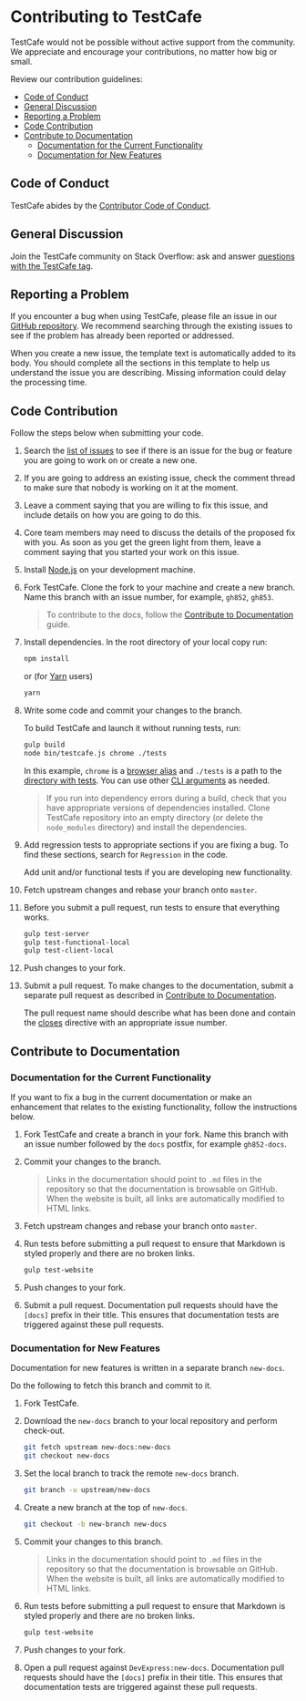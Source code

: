 # Contributing to TestCafe

TestCafe would not be possible without active support from the community. We appreciate and encourage your contributions, no matter how big or small.

Review our contribution guidelines:

* [Code of Conduct](#code-of-conduct)
* [General Discussion](#general-discussion)
* [Reporting a Problem](#reporting-a-problem)
* [Code Contribution](#code-contribution)
* [Contribute to Documentation](#contribute-to-documentation)
  * [Documentation for the Current Functionality](#documentation-for-the-current-functionality)
  * [Documentation for New Features](#documentation-for-new-features)

## Code of Conduct

TestCafe abides by the [Contributor Code of Conduct](CODE_OF_CONDUCT.md).

## General Discussion

Join the TestCafe community on Stack Overflow: ask and answer [questions with the TestCafe tag](https://stackoverflow.com/questions/tagged/testcafe).

## Reporting a Problem

If you encounter a bug when using TestCafe, please file an issue in our [GitHub repository](https://github.com/DevExpress/testcafe/issues).
We recommend searching through the existing issues to see if the problem has already been reported or addressed.

When you create a new issue, the template text is automatically added to its body. You should complete all the sections in this template to help us understand the issue you are describing. Missing information could delay the processing time.

## Code Contribution

Follow the steps below when submitting your code.

1. Search the [list of issues](https://github.com/DevExpress/testcafe/issues) to see if there is an issue for the bug or feature you are going to work on or create a new one.

2. If you are going to address an existing issue, check the comment thread to make sure that nobody is working on it at the moment.

3. Leave a comment saying that you are willing to fix this issue, and include details on how you are going to do this.

4. Core team members may need to discuss the details of the proposed fix with you. As soon as you get the green light from them,
  leave a comment saying that you started your work on this issue.

5. Install [Node.js](https://nodejs.org/en/) on your development machine.

6. Fork TestCafe. Clone the fork to your machine and create a new branch. Name this branch with an issue number, for example, `gh852`, `gh853`.

    > To contribute to the docs, follow the [Contribute to Documentation](#contribute-to-documentation) guide.

7. Install dependencies. In the root directory of your local copy run:

    ```sh
    npm install
    ```

    or (for [Yarn](https://yarnpkg.com/) users)

    ```sh
    yarn
    ```

8. Write some code and commit your changes to the branch.

    To build TestCafe and launch it without running tests, run:

    ```sh
    gulp build
    node bin/testcafe.js chrome ./tests
    ```

    In this example, `chrome` is a [browser alias](./docs/articles/documentation/reference/command-line-interface.md#browser-list) and `./tests` is a path to the [directory with tests](./docs/articles/documentation/reference/command-line-interface.md#file-pathglob-pattern). You can use other [CLI arguments](./docs/articles/documentation/reference/command-line-interface.md) as needed.

    > If you run into dependency errors during a build, check that you have appropriate versions of dependencies installed. Clone TestCafe repository into an empty directory (or delete the `node_modules` directory) and install the dependencies.

9. Add regression tests to appropriate sections if you are fixing a bug. To find these sections, search for `Regression` in the code.

    Add unit and/or functional tests if you are developing new functionality.

10. Fetch upstream changes and rebase your branch onto `master`.

11. Before you submit a pull request, run tests to ensure that everything works.

    ```sh
    gulp test-server
    gulp test-functional-local
    gulp test-client-local
    ```

12. Push changes to your fork.

13. Submit a pull request. To make changes to the documentation, submit a separate pull request as described in [Contribute to Documentation](#contribute-to-documentation).

    The pull request name should describe what has been done and contain
    the [closes](https://github.com/blog/1506-closing-issues-via-pull-requests) directive
    with an appropriate issue number.

## Contribute to Documentation

### Documentation for the Current Functionality

If you want to fix a bug in the current documentation or make an enhancement that relates to the existing functionality, follow the instructions below.

1. Fork TestCafe and create a branch in your fork. Name this branch with an issue number followed by the `docs` postfix, for example `gh852-docs`.

2. Commit your changes to the branch.

    > Links in the documentation should point to `.md` files in the repository so that the documentation is browsable on GitHub. When the website is built, all links are automatically modified to HTML links.

3. Fetch upstream changes and rebase your branch onto `master`.

4. Run tests before submitting a pull request to ensure that Markdown is styled properly and there are no broken links.

    ```sh
    gulp test-website
    ```

5. Push changes to your fork.

6. Submit a pull request. Documentation pull requests should have the `[docs]` prefix in their title. This ensures that documentation tests are triggered against these pull requests.

### Documentation for New Features

Documentation for new features is written in a separate branch `new-docs`.

Do the following to fetch this branch and commit to it.

1. Fork TestCafe.

2. Download the `new-docs` branch to your local repository and perform check-out.

    ```sh
    git fetch upstream new-docs:new-docs
    git checkout new-docs
    ```

3. Set the local branch to track the remote `new-docs` branch.

    ```sh
    git branch -u upstream/new-docs
    ```

4. Create a new branch at the top of `new-docs`.

    ```sh
    git checkout -b new-branch new-docs
    ```

5. Commit your changes to this branch.

    > Links in the documentation should point to `.md` files in the repository so that the documentation is browsable on GitHub. When the website is built, all links are automatically modified to HTML links.

6. Run tests before submitting a pull request to ensure that Markdown is styled properly and there are no broken links.

    ```sh
    gulp test-website
    ```

7. Push changes to your fork.

8. Open a pull request against `DevExpress:new-docs`. Documentation pull requests should have the `[docs]` prefix in their title. This ensures that documentation tests are triggered against these pull requests.
